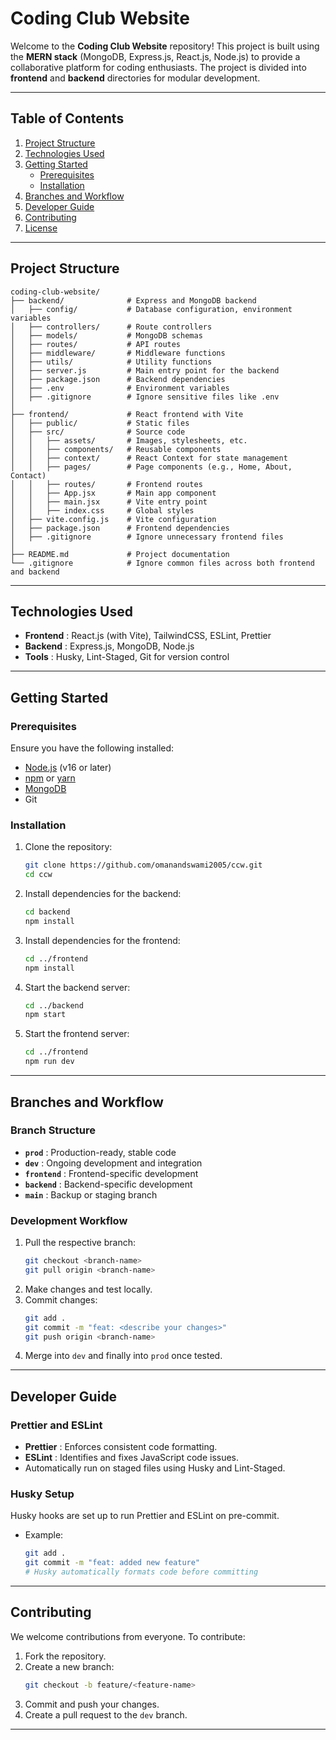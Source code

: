 # Coding Club Website

Welcome to the **Coding Club Website** repository! This project is built using the **MERN stack** (MongoDB, Express.js, React.js, Node.js) to provide a collaborative platform for coding enthusiasts. The project is divided into **frontend** and **backend** directories for modular development.

---

## Table of Contents

1. [Project Structure](https://chatgpt.com/c/675f1734-9e4c-8004-8d4e-f3c3255ae54f#project-structure)
2. [Technologies Used](https://chatgpt.com/c/675f1734-9e4c-8004-8d4e-f3c3255ae54f#technologies-used)
3. [Getting Started](https://chatgpt.com/c/675f1734-9e4c-8004-8d4e-f3c3255ae54f#getting-started)
   * [Prerequisites](https://chatgpt.com/c/675f1734-9e4c-8004-8d4e-f3c3255ae54f#prerequisites)
   * [Installation](https://chatgpt.com/c/675f1734-9e4c-8004-8d4e-f3c3255ae54f#installation)
4. [Branches and Workflow](https://chatgpt.com/c/675f1734-9e4c-8004-8d4e-f3c3255ae54f#branches-and-workflow)
5. [Developer Guide](https://chatgpt.com/c/675f1734-9e4c-8004-8d4e-f3c3255ae54f#developer-guide)
6. [Contributing](https://chatgpt.com/c/675f1734-9e4c-8004-8d4e-f3c3255ae54f#contributing)
7. [License](https://chatgpt.com/c/675f1734-9e4c-8004-8d4e-f3c3255ae54f#license)

---

## Project Structure

```plaintext
coding-club-website/
├── backend/              # Express and MongoDB backend
│   ├── config/           # Database configuration, environment variables
│   ├── controllers/      # Route controllers
│   ├── models/           # MongoDB schemas
│   ├── routes/           # API routes
│   ├── middleware/       # Middleware functions
│   ├── utils/            # Utility functions
│   ├── server.js         # Main entry point for the backend
│   ├── package.json      # Backend dependencies
│   ├── .env              # Environment variables
│   ├── .gitignore        # Ignore sensitive files like .env
│
├── frontend/             # React frontend with Vite
│   ├── public/           # Static files
│   ├── src/              # Source code
│   │   ├── assets/       # Images, stylesheets, etc.
│   │   ├── components/   # Reusable components
│   │   ├── context/      # React Context for state management
│   │   ├── pages/        # Page components (e.g., Home, About, Contact)
│   │   ├── routes/       # Frontend routes
│   │   ├── App.jsx       # Main app component
│   │   ├── main.jsx      # Vite entry point
│   │   ├── index.css     # Global styles
│   ├── vite.config.js    # Vite configuration
│   ├── package.json      # Frontend dependencies
│   ├── .gitignore        # Ignore unnecessary frontend files
│
├── README.md             # Project documentation
└── .gitignore            # Ignore common files across both frontend and backend
```

---

## Technologies Used

* **Frontend** : React.js (with Vite), TailwindCSS, ESLint, Prettier
* **Backend** : Express.js, MongoDB, Node.js
* **Tools** : Husky, Lint-Staged, Git for version control

---

## Getting Started

### Prerequisites

Ensure you have the following installed:

* [Node.js](https://nodejs.org/) (v16 or later)
* [npm](https://www.npmjs.com/) or [yarn](https://yarnpkg.com/)
* [MongoDB](https://www.mongodb.com/)
* Git

### Installation

1. Clone the repository:
   ```bash
   git clone https://github.com/omanandswami2005/ccw.git
   cd ccw
   ```
2. Install dependencies for the backend:
   ```bash
   cd backend
   npm install
   ```
3. Install dependencies for the frontend:
   ```bash
   cd ../frontend
   npm install
   ```
4. Start the backend server:
   ```bash
   cd ../backend
   npm start
   ```
5. Start the frontend server:
   ```bash
   cd ../frontend
   npm run dev
   ```

---

## Branches and Workflow

### Branch Structure

* **`prod`** : Production-ready, stable code
* **`dev`** : Ongoing development and integration
* **`frontend`** : Frontend-specific development
* **`backend`** : Backend-specific development
* **`main`** : Backup or staging branch

### Development Workflow

1. Pull the respective branch:
   ```bash
   git checkout <branch-name>
   git pull origin <branch-name>
   ```
2. Make changes and test locally.
3. Commit changes:
   ```bash
   git add .
   git commit -m "feat: <describe your changes>"
   git push origin <branch-name>
   ```
4. Merge into `dev` and finally into `prod` once tested.

---

## Developer Guide

### Prettier and ESLint

* **Prettier** : Enforces consistent code formatting.
* **ESLint** : Identifies and fixes JavaScript code issues.
* Automatically run on staged files using Husky and Lint-Staged.

### Husky Setup

Husky hooks are set up to run Prettier and ESLint on pre-commit.

* Example:
  ```bash
  git add .
  git commit -m "feat: added new feature"
  # Husky automatically formats code before committing
  ```

---

## Contributing

We welcome contributions from everyone. To contribute:

1. Fork the repository.
2. Create a new branch:
   ```bash
   git checkout -b feature/<feature-name>
   ```
3. Commit and push your changes.
4. Create a pull request to the `dev` branch.

---
